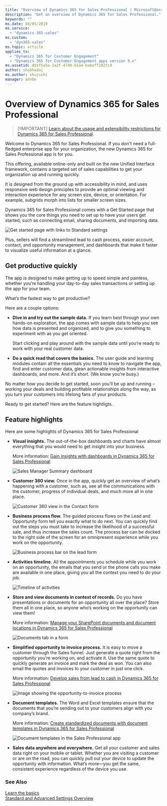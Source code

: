 ```yaml
---
title: "Overview of Dynamics 365 for Sales Professional | MicrosoftDocs"
description: "Get an overview of Dynamics 365 for Sales Professional."
keywords: ""
ms.date: 04/05/2019
ms.service:
  - "dynamics-365-sales"
ms.custom:
  - "dyn365-sales"
ms.topic: article
applies_to:
  - "Dynamics 365 for Customer Engagement"
  - "Dynamics 365 for Customer Engagement apps version 9.x"
ms.assetid: d55f5a5a-2a2f-4740-b1a4-babeff282fc9
author: shubhadaj
ms.author: shujoshi
manager: annbe
---
```


# Overview of Dynamics 365 for Sales Professional

>   [!IMPORTANT]
>   [Learn about the usage and extensibility restrictions for Dynamics 365 for Sales Professional](https://go.microsoft.com/fwlink/p/?linkid=850959).

Welcome to Dynamics 365 for Sales Professional. If you don't need a full-fledged enterprise app for your organization, the new Dynamics 365 for Sales Professional app is for you.

This offering, available online-only and built on the new Unified Interface framework, contains a targeted set of sales capabilities to get your organization up and running quickly.

It is designed from the ground up with accessibility in mind, and uses responsive web design principles to provide an optimal viewing and interaction experience for any screen size, device, or orientation. For example, subgrids morph into lists for smaller screen sizes.

Dynamics 365 for Sales Professional comes with a Get Started page that shows you the core things you need to set up to have your users get started, such as connecting email, sharing documents, and importing data. 

![Get started page with links to Standard settings](media/get-started-page-standard-settings-links.png "Get started page with links to Standard settings")

Plus, sellers will find a streamlined lead to cash process, easier account, contact, and opportunity management, and dashboards that make it faster to
visualize useful information at a glance.

## Get productive quickly

The app is designed to make getting up to speed simple and painless, whether you’re handling your day-to-day sales transactions or setting up the app for
your team. 

What’s the fastest way to get productive? 

Here are a couple options:

-   **Dive in and try out the sample data.** If you learn best through your own hands-on exploration, the app comes with sample data to help you see how
    data is presented and organized, and to give you something to experiment with as you get oriented.

    Start clicking and play around with the sample data until you’re ready to work with your real customer data.

-   **Do a quick read that covers the basics.** The user guide and learning modules contain all the essentials you need to know to navigate the app,
    find and enter customer data, glean actionable insights from interactive dashboards, and more. And it’s short. (We know you’re busy.)

No matter how you decide to get started, soon you’ll be up and running – working your deals and building profitable relationships along the way, as you turn your
customers into lifelong fans of your products.

Ready to get started? Here are the feature hightligts.

## Feature highlights

Here are some highlights of Dynamics 365 for Sales Professional

-   **Visual insights.** The out-of-the-box dashboards and charts have almost everything that you would need to get insight into your business.

    More information: [Gain insights with dashboards in Dynamics 365 for Sales Professional](gain-insights-with-dashboards-in-dynamic)

    ![Sales Manager Summary dashboard](media/sales-manager-summary-dashboard.png "Sales Manager Summary dashboard")

-   **Customer 360 view.** Once in the app, quickly get an overview of what’s  happening with a customer, such as, see all the communications with the customer, progress of individual deals, and much more all in one place.

    ![Customer 360 view in the Contact form](media/customer-360-view-contact-form.png "Customer 360 view in the Contact form")

-   **Business process flow.** The guided process flows on the Lead and Opportunity form tell you exactly what to do next. You can quickly find out the steps you must take to increase the likelihood of a successful sale, and thus increase the sales count. The process bar can be docked to the right side of the screen for an omnipresent experience while you work on the opportunity.

    ![Business process bar on the lead form](media/business-process-flow-lead-form.png "Business process bar on the lead form")

-   **Activities timeline.** All the appointments you schedule while you work on an opportunity, the emails that you send or the phone calls you make are
    available in one place, giving you all the context you need to do your job.

    ![Timeline of activities](media/activities-timeline.png "Timeline of activities")

-   **Store and view documents in context of records.** Do you have presentations or documents for an opportunity all over the place? Store them
    all in one place, so anyone who’s working on the opportunity can view them!

    More information: [Manage your SharePoint documents and document locations in Dynamics 365 for Sales Professional](manage-sharepoint-documents.md)

    ![Documents tab in a form](media/documents-tab-form.png "Documents tab in a form")

-   **Simplified opportunity to invoice process.** It is easy to move a customer through the Sales funnel. Just generate a quote right from the opportunity
    you’re working on, and activate it. Use the same quote to quickly generate an invoice and mark the deal as won. You can also email the quotes and
    invoices to your customer in just one click.

    More information: [Develop sales from lead to cash in Dynamics 365 for Sales Professional](manage-your-sharepoint-documents-and-doc)

    ![Image showing the opportunity-to-invoice process](media/opportunity-to-invoice-process.png "Image showing the opportunity-to-invoice process")


-   **Document templates.** The Word and Excel templates ensure that the documents that you’re sending out to your customers align with you company’s
    brand.

    More information: [Create standardized documents with document templates in Dynamics 365 for Sales Professional](use-document-templates-sales-professional.md)

    ![Document templates in the Sales Professional app](media/document-templates-sales-professional-app "Document templates in the Sales Professional app")

-   **Sales data anywhere and everywhere.** Get all your customer and sales data right on your mobile or tablet. Whether you are visiting a customer or are
    on the road, you can quickly pull out your device to update the opportunity with information. What’s more—you get the same, consistent experience
    regardless of the device you use.

### See Also

[Learn the basics](#learn-basics-sales-professional.md)  
[Standard and Advanced Settings Overview](standard-advanced-settings-overview.md)
